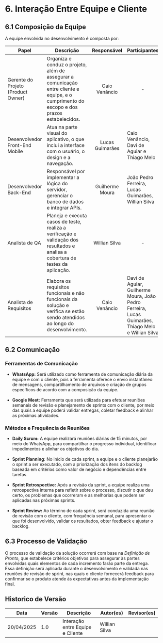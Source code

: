 # 6. Interação Entre Equipe e Cliente

## 6.1 Composição da Equipe 

A equipe envolvida no desenvolvimento é composta por:

<table>
  <thead>
    <tr>
      <th align="center">Papel</th>
      <th align="center">Descrição</th>
      <th align="center">Responsável</th>
      <th align="center">Participantes</th>
    </tr>
  </thead>
  <tbody>
    <tr>
      <td>Gerente do Projeto (Product Owner)</td>
      <td>Organiza e conduz o projeto, além de assegurar a comunicação entre cliente e equipe, e o cumprimento do escopo e dos prazos estabelecidos.</td>
      <td align="center">Caio Venâncio</td>
      <td align="center">-</td>
    </tr>
    <tr>
      <td>Desenvolvedor Front-End Mobile</td>
      <td>Atua na parte visual do aplicativo, o que inclui a interface com o usuário, o design e a navegação.</td>
      <td align="center">Lucas Guimarães</td>
      <td>Caio Venâncio, Davi de Aguiar e Thiago Melo</td>
    </tr>
    <tr>
      <td>Desenvolvedor Back-End</td>
      <td>Responsável por implementar a lógica do servidor, gerenciar o banco de dados e integrar APIs.</td>
      <td align="center">Guilherme Moura</td>
      <td>João Pedro Ferreira, Lucas Guimarães, Willian Silva</td>
    </tr>
    <tr>
      <td>Analista de QA</td>
      <td>Planeja e executa casos de teste, realiza a verificação e validação dos resultados e analisa a cobertura de testes da aplicação.</td>
      <td align="center">Willian Silva</td>
      <td align="center">-</td>
    </tr>
    <tr>
      <td>Analista de Requisitos</td>
      <td>Elabora os requisitos funcionais e não funcionais da solução e verifica se estão sendo atendidos ao longo do desenvolvimento.</td>
      <td align="center">Caio Venâncio</td>
      <td>Davi de Aguiar, Guilherme Moura, João Pedro Ferreira, Lucas Guimarães, Thiago Melo e Willian Silva</td>
    </tr>
  </tbody>
</table>

## 6.2 Comunicação 

### Ferramentas de Comunicação
<ul>
  <li>
    <strong>WhatsApp:</strong> Será utilizado como ferramenta de comunicação diária da equipe e com o cliente, pois a ferramenta oferece o envio instantâneo de mensagens, compartilhamento de arquivos e criação de grupos específicos de acordo com a composição da equipe.
  </li>
  <br>
  <li>
    <strong>Google Meet:</strong> Ferramenta que será utilizada para efetuar reuniões semanais de revisão e planejamento de sprints com o cliente, por meio das quais a equipe poderá validar entregas, coletar feedback e alinhar as próximas atividades.
  </li>
</ul>

### Métodos e Frequência de Reuniões
<ul>
  <li>
    <strong>Daily Scrum:</strong> A equipe realizará reuniões diárias de 15 minutos, por meio do WhatsApp, para compartilhar o progresso individual, identificar impedimentos e alinhar os objetivos do dia.
  </li>
  <br>
  <li>
    <strong>Sprint Planning:</strong>  No início de cada sprint, a equipe e o cliente planejarão o sprint a ser executado, com a priorização dos itens do backlog baseada em critérios como valor de negócio e dependências entre tarefas.
  </li>
  <br>
  <li>
    <strong>Sprint Retrospective:</strong> Após a revisão da sprint, a equipe realiza uma retrospectiva interna para refletir sobre o processo, discutir o que deu certo, os problemas que ocorreram e as melhorias que podem ser aplicadas nas próximas sprints.
  </li>
  <br>
  <li>
    <strong>Sprint Review:</strong> Ao término de cada sprint, será conduzida uma reunião de revisão com o cliente, com frequência semanal, para apresentar o que foi desenvolvido, validar os resultados, obter feedback e ajustar o backlog.
  </li>
  
</ul>

## 6.3 Processo de Validação 
O processo de validação da solução ocorrerá com base na *Definição de Pronto*, que estabelece critérios objetivos para assegurar às partes envolvidas quais elementos de cada incremento farão parte da entrega. Essa definição será aplicada durante o desenvolvimento e validada nas reuniões de revisão de sprint, nas quais o cliente fornecerá feedback para confirmar se o produto atende às expectativas antes da implementação final.

## Historico de Versão
Data     | Versão | Descrição | Autor(es) | Revisor(es)
-------- | ------ | --------- | ----- | ---------
20/04/2025 | 1.0 | Interação entre Equipe e Cliente | Willian Silva | |